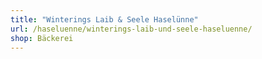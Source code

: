 ```yaml
---
title: "Winterings Laib & Seele Haselünne"
url: /haseluenne/winterings-laib-und-seele-haseluenne/
shop: Bäckerei
---
```


